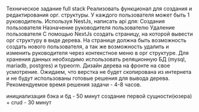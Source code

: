 Техническое задание full stack
Реализовать функционал для создания и редактирования орг. структуры.
У каждого пользователя может быть 1 руководитель.
Используя NestJs, написать api для:
Создания пользователя
Назначение руководителя пользователю
Удаление пользователя
С помощью NextJs создать страницу, на которой вывести орг структуру в виде дерева.
На странице должна быть возможность создать нового пользователя, а так же возможность удалить и изменить руководителя через контекстное меню в орг структуре.
Для хранения данных необходимо использовать реляционную БД (mysql, mariadb, postgres) и typeorm.
Дизайн дерева на фронте на свое усмотрение.
Ожидаем, что верстка не будет скопирована из интернета и не будут использованы готовые решения для вывода дерева.
Рекомендуемое время решения задачи - 4-8 часов.

инициализация бэка и бд - 50 минут
создание первой сущности(юзера) + crud - 30 минут
